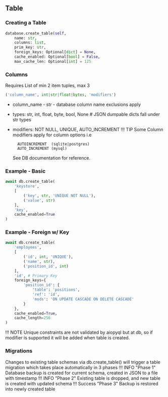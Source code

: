 ## Table


### Creating a Table
```python
database.create_table(self, 
    name: str, 
    columns: list, 
    prim_key: str,
    foreign_keys: Optional[dict] = None,
    cache_enabled: Optional[bool] = False,
    max_cache_len: Optional[int] = 125
```
### Columns

Requires List of min 2 item tuples, max 3
```python
('column_name', int|str|float|bytes, 'modifiers')
```

- column_name - str - database column name exclusions apply
- types: str, int, float, byte, bool, None # JSON dumpable dicts fall under str types
- modifiers: NOT NULL, UNIQUE, AUTO_INCREMENT
!!! TIP
    Some Column modifiers apply for column options i.e 

        AUTOINCREMENT  (sqlite|postgres)
        AUTO_INCREMENT (mysql)

    See DB documentation for reference.
### Example - Basic
``` python
await db.create_table(
    'keystore',
    [
        ('key', str, 'UNIQUE NOT NULL'),
        ('value', str)
    ],
    'key',
    cache_enabled=True
)
```

### Example - Foreign w/ Key


```python
await db.create_table(
    'employees', 
    [    
        ('id', int, 'UNIQUE'),
        ('name', str),
        ('position_id', int)
    ], 
    'id', # Primary Key
    foreign_keys={
        'position_id': {
            'table': 'positions', 
            'ref': 'id',
            'mods': 'ON UPDATE CASCADE ON DELETE CASCADE'
        }
    },
    cache_enabled=True,
    cache_length=256
)
```
!!! NOTE
    Unique constraints are not validated by aiopyql but at db, so if modifier is supported it will be added when table is created.

### Migrations
Changes to existing table schemas via db.create_table() will trigger a table migration which takes place automatically in 3 phases
!!! INFO "Phase 1"
    Database backup is created for current schema, created in JSON to a file with timestamp
!!! INFO "Phase 2"
    Existing table is dropped, and new table is created with updated schema
!!! Success "Phase 3"
    Backup is restored into newly created table